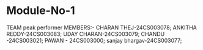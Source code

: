 # Module-No-1
TEAM 
peak performer
MEMBERS:-
CHARAN THEJ-24CS003078;
ANKITHA REDDY-24CS003083;
UDAY CHARAN-24CS003079;
CHANDU   -24CS003021;
PAWAN  -  24CS003000;
sanjay bhargav-24CS003077;
